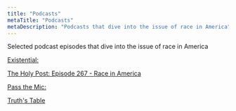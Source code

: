 ```yaml
---
title: "Podcasts"
metaTitle: "Podcasts"
metaDescription: "Podcasts that dive into the issue of race in America"
---
```

Selected podcast episodes that dive into the issue of race in America

[Existential:](https://podcasts.apple.com/us/podcast/existential/id1478020806?i=1000447943740)

[The Holy Post: Episode 267 - Race in America](https://philvischer.com/the-phil-vischer-podcast/episode-267-race-in-america/)

[Pass the Mic: ](https://podcasts.apple.com/us/podcast/pass-the-mic/id1435500798)

[Truth's Table](https://podcasts.apple.com/us/podcast/truths-table/id1212429230)